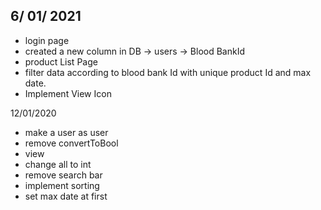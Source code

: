 6/ 01/ 2021
----------------
 - login page
 - created a new column in DB -> users -> Blood BankId
 - product List Page
 - filter data according to blood bank Id with unique product Id and max date.
 - Implement View Icon
 
 12/01/2020
 
 - make a user as user
 - remove convertToBool
 - view 
 - change all to int
 - remove search bar
 - implement sorting
 - set max date at first
 
